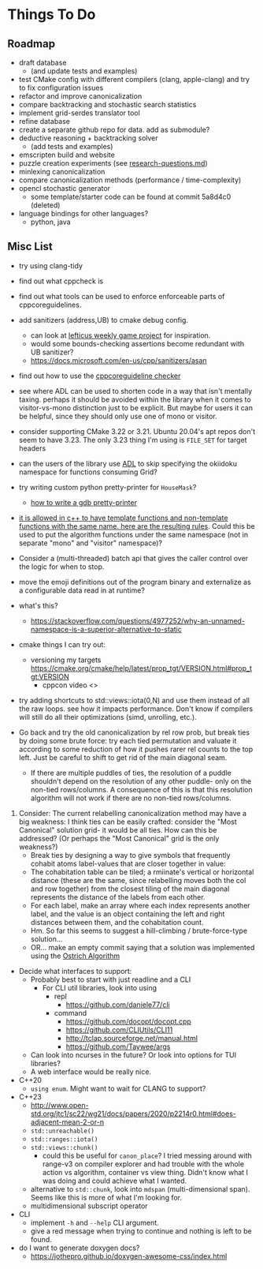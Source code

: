 # Things To Do

## Roadmap

- draft database
  - (and update tests and examples)
- test CMake config with different compilers (clang, apple-clang) and try to fix configuration issues
- refactor and improve canonicalization
- compare backtracking and stochastic search statistics
- implement grid-serdes translator tool
- refine database
- create a separate github repo for data. add as submodule?
- deductive reasoning + backtracking solver
  - (add tests and examples)
- emscripten build and website
- puzzle creation experiments (see [research-questions.md](../writings/research-questions.md))
- minlexing canonicalization
- compare canonicalization methods (performance / time-complexity)
- opencl stochastic generator
  - some template/starter code can be found at commit 5a8d4c0 (deleted)
- language bindings for other languages?
  - python, java

## Misc List

- try using clang-tidy
- find out what cppcheck is
- find out what tools can be used to enforce enforceable parts of cppcoreguidelines.
- add sanitizers (address,UB) to cmake debug config.
  - can look at [lefticus weekly game project](https://github.com/lefticus/cpp_weekly_game_project/blob/master/cmake/Sanitizers.cmake) for inspiration.
  - would some bounds-checking assertions become redundant with UB sanitizer?
  - https://docs.microsoft.com/en-us/cpp/sanitizers/asan
- find out how to use the [cppcoreguideline checker](https://docs.microsoft.com/en-us/cpp/code-quality/using-the-cpp-core-guidelines-checkers?view=msvc-170)

- see where ADL can be used to shorten code in a way that isn't mentally taxing. perhaps it should be avoided within the library when it comes to visitor-vs-mono distinction just to be explicit. But maybe for users it can be helpful, since they should only use one of mono or visitor.

- consider supporting CMake 3.22 or 3.21. Ubuntu 20.04's apt repos don't seem to have 3.23. The only 3.23 thing I'm using is `FILE_SET` for target headers

- can the users of the library use [ADL](https://en.cppreference.com/w/cpp/language/adl) to skip specifying the okiidoku namespace for functions consuming Grid?

- try writing custom python pretty-printer for `HouseMask`?
  - [how to write a gdb pretty-printer](https://sourceware.org/gdb/onlinedocs/gdb/Writing-a-Pretty_002dPrinter.html#Writing-a-Pretty_002dPrinter)

- [it is allowed in c++ to have template functions and non-template functions with the same name. here are the resulting rules](https://stackoverflow.com/a/16865452/11107541). Could this be used to put the algorithm functions under the same namespace (not in separate "mono" and "visitor" namespace)?

- Consider a (multi-threaded) batch api that gives the caller control over the logic for when to stop.

- move the emoji definitions out of the program binary and externalize as a configurable data read in at runtime?

- what's this?
  - https://stackoverflow.com/questions/4977252/why-an-unnamed-namespace-is-a-superior-alternative-to-static

- cmake things I can try out:
  - versioning my targets https://cmake.org/cmake/help/latest/prop_tgt/VERSION.html#prop_tgt:VERSION
    - cppcon video <>

- try adding shortcuts to std::views::iota(0,N) and use them instead of all the raw loops. see how it impacts performance. Don't know if compilers will still do all their optimizations (simd, unrolling, etc.).

- Go back and try the old canonicalization by rel row prob, but break ties by doing some brute force: try each tied permutation and valuate it according to some reduction of how it pushes rarer rel counts to the top left. Just be careful to shift to get rid of the main diagonal seam.
  - If there are multiple puddles of ties, the resolution of a puddle shouldn't depend on the resolution of any other puddle- only on the non-tied rows/columns. A consequence of this is that this resolution algorithm will not work if there are no non-tied rows/columns.

1. Consider: The current relabelling canonicalization method may have a big weakness: I think ties can be easily crafted: consider the "Most Canonical" solution grid- it would be all ties. How can this be addressed? (Or perhaps the "Most Canonical" grid is the only weakness?)
    - Break ties by designing a way to give symbols that frequently cohabit atoms label-values that are closer together in value:
    - The cohabitation table can be tiled; a rmiinate's vertical or horizontal distance (these are the same, since relabelling moves both the col and row together) from the closest tiling of the main diagonal represents the distance of the labels from each other.
    - For each label, make an array where each index represents another label, and the value is an object containing the left and right distances between them, and the cohabitation count.
    - Hm. So far this seems to suggest a hill-climbing / brute-force-type solution...
    - OR... make an empty commit saying that a solution was implemented using the [Ostrich Algorithm](https://en.wikipedia.org/wiki/Ostrich_algorithm)

- Decide what interfaces to support:
  - Probably best to start with just readline and a CLI
    - For CLI util libraries, look into using
      - repl
        - https://github.com/daniele77/cli
      - command
        - https://github.com/docopt/docopt.cpp
        - https://github.com/CLIUtils/CLI11
        - http://tclap.sourceforge.net/manual.html
        - https://github.com/Taywee/args
  - Can look into ncurses in the future? Or look into options for TUI libraries?
  - A web interface would be really nice.
- C++20
  - `using enum`. Might want to wait for CLANG to support?
- C++23
  - http://www.open-std.org/jtc1/sc22/wg21/docs/papers/2020/p2214r0.html#does-adjacent-mean-2-or-n
  - `std::unreachable()`
  - `std::ranges::iota()`
  - `std::views::chunk()`
    - could this be useful for `canon_place`? I tried messing around with range-v3 on compiler explorer and had trouble with the whole action vs algorithm, container vs view thing. Didn't know what I was doing and could achieve what I wanted.
  - alternative to `std::chunk`, look into `mdspan` (multi-dimensional span). Seems like this is more of what I'm looking for.
  - multidimensional subscript operator
- CLI
  - implement `-h` and `--help` CLI argument.
  - give a red message when trying to continue and nothing is left to be found.
- do I want to generate doxygen docs?
  - https://jothepro.github.io/doxygen-awesome-css/index.html